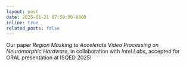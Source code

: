 ```yaml
---
layout: post
date: 2025-01-21 07:59:00-0400
inline: true
related_posts: false
---
```

Our paper *Region Masking to Accelerate Video Processing on Neuromorphic Hardware*, in collaboration with *Intel Labs*, accepted for ORAL presentation at ISQED 2025!